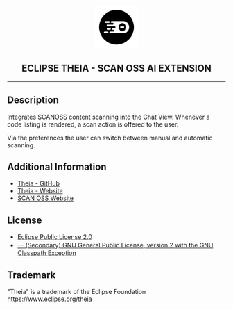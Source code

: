 <div align='center'>

<br />

<img src='https://raw.githubusercontent.com/eclipse-theia/theia/master/logo/theia.svg?sanitize=true' alt='theia-ext-logo' width='100px' />

<h2>ECLIPSE THEIA - SCAN OSS AI EXTENSION</h2>

<hr />

</div>

## Description

Integrates SCANOSS content scanning into the Chat View.
Whenever a code listing is rendered, a scan action is offered to the user.

Via the preferences the user can switch between manual and automatic scanning.

## Additional Information

- [Theia - GitHub](https://github.com/eclipse-theia/theia)
- [Theia - Website](https://theia-ide.org/)
- [SCAN OSS Website](https://www.scanoss.com/)

## License

- [Eclipse Public License 2.0](http://www.eclipse.org/legal/epl-2.0/)
- [一 (Secondary) GNU General Public License, version 2 with the GNU Classpath Exception](https://projects.eclipse.org/license/secondary-gpl-2.0-cp)

## Trademark

"Theia" is a trademark of the Eclipse Foundation
<https://www.eclipse.org/theia>
